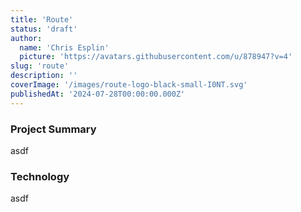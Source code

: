 ```yaml
---
title: 'Route'
status: 'draft'
author:
  name: 'Chris Esplin'
  picture: 'https://avatars.githubusercontent.com/u/878947?v=4'
slug: 'route'
description: ''
coverImage: '/images/route-logo-black-small-I0NT.svg'
publishedAt: '2024-07-28T00:00:00.000Z'
---
```


### Project Summary

asdf

### Technology

asdf